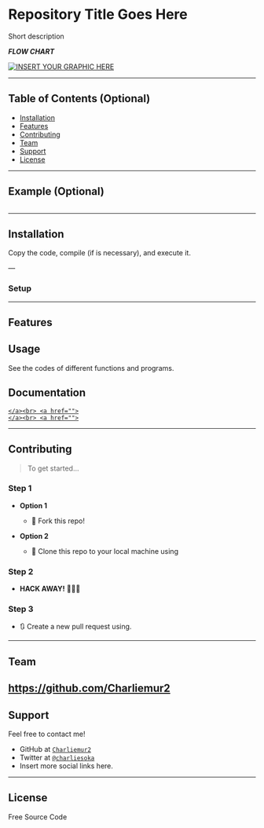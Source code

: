 <img src="">

# Repository Title Goes Here

Short description

***FLOW CHART***

[![INSERT YOUR GRAPHIC HERE](http://i.imgur.com/dt8AUb6.png)]()

---

## Table of Contents (Optional)

- [Installation](#installation)
- [Features](#features)
- [Contributing](#contributing)
- [Team](#team)
- [Support](#support)
- [License](#license)


---

## Example (Optional)

```
```

---

## Installation

Copy the code, compile (if is necessary), and execute it.

—

### Setup

---

## Features
## Usage 

See the codes of different functions and programs.

## Documentation 

<a href="">``</a><br>
<a href="">``</a><br>
<a href="">``</a><br>
<a href="">``</a><br>

---

## Contributing

> To get started...

### Step 1

- **Option 1**
    - 🍴 Fork this repo!

- **Option 2**
    - 👯 Clone this repo to your local machine using 

### Step 2

- **HACK AWAY!** 🔨🔨🔨

### Step 3

- 🔃 Create a new pull request using. 
---

## Team

https://github.com/Charliemur2
---

## Support

Feel free to contact me!

- GitHub at <a href="https://github.com/Charliemur2">`Charliemur2`</a>
- Twitter at <a href="https://twitter.com/charliesoka">`@charliesoka`</a>
- Insert more social links here.

---

## License

Free Source Code
